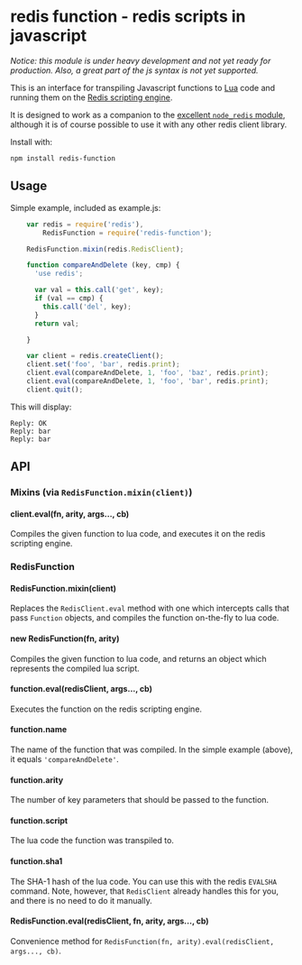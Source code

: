 # redis function - redis scripts in javascript

_Notice: this module is under heavy development and not yet ready for production. Also, a great part of the js syntax is not yet supported._

This is an interface for transpiling Javascript functions to [Lua](http://www.lua.org/) code and running them on the [Redis scripting engine](http://redis.io/commands/eval).

It is designed to work as a companion to the [excellent `node_redis` module](https://github.com/mranney/node_redis), although it is of course possible to use it with any other redis client library.

Install with:

    npm install redis-function
    
## Usage

Simple example, included as example.js:

```js
    var redis = require('redis'),
        RedisFunction = require('redis-function');

    RedisFunction.mixin(redis.RedisClient);

    function compareAndDelete (key, cmp) {
      'use redis';

      var val = this.call('get', key);
      if (val == cmp) {
        this.call('del', key);
      }
      return val;

    }

    var client = redis.createClient();
    client.set('foo', 'bar', redis.print);
    client.eval(compareAndDelete, 1, 'foo', 'baz', redis.print);
    client.eval(compareAndDelete, 1, 'foo', 'bar', redis.print);
    client.quit();
```

This will display:

```
Reply: OK
Reply: bar
Reply: bar
```

## API

### Mixins (via `RedisFunction.mixin(client)`)

#### client.eval(fn, arity, args..., cb)

Compiles the given function to lua code, and executes it on the redis scripting engine.

### RedisFunction

#### RedisFunction.mixin(client)

Replaces the `RedisClient.eval` method with one which intercepts calls that pass `Function` objects, and compiles the function on-the-fly to lua code.

#### new RedisFunction(fn, arity)

Compiles the given function to lua code, and returns an object which represents the compiled lua script.

#### function.eval(redisClient, args..., cb)

Executes the function on the redis scripting engine.

#### function.name

The name of the function that was compiled. In the simple example (above), it equals `'compareAndDelete'`.

#### function.arity

The number of key parameters that should be passed to the function.

#### function.script

The lua code the function was transpiled to.

#### function.sha1

The SHA-1 hash of the lua code. You can use this with the redis `EVALSHA` command. Note, however, that `RedisClient` already handles this for you, and there is no need to do it manually.

#### RedisFunction.eval(redisClient, fn, arity, args..., cb)

Convenience method for `RedisFunction(fn, arity).eval(redisClient, args..., cb)`.
